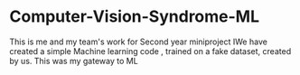 # Computer-Vision-Syndrome-ML
This is me and my team's work for Second year miniproject
IWe have created a simple Machine learning code , trained on a fake dataset, created by us.
This was my gateway to ML 
